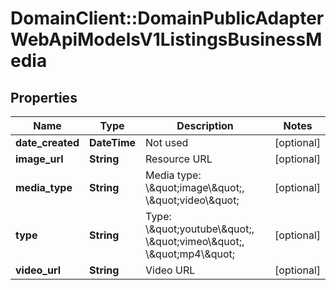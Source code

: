 # DomainClient::DomainPublicAdapterWebApiModelsV1ListingsBusinessMedia

## Properties
Name | Type | Description | Notes
------------ | ------------- | ------------- | -------------
**date_created** | **DateTime** | Not used | [optional] 
**image_url** | **String** | Resource URL | [optional] 
**media_type** | **String** | Media type: \\\&quot;image\\\&quot;, \\\&quot;video\\\&quot; | [optional] 
**type** | **String** | Type: \\\&quot;youtube\\\&quot;, \\\&quot;vimeo\\\&quot;, \\\&quot;mp4\\\&quot; | [optional] 
**video_url** | **String** | Video URL | [optional] 



